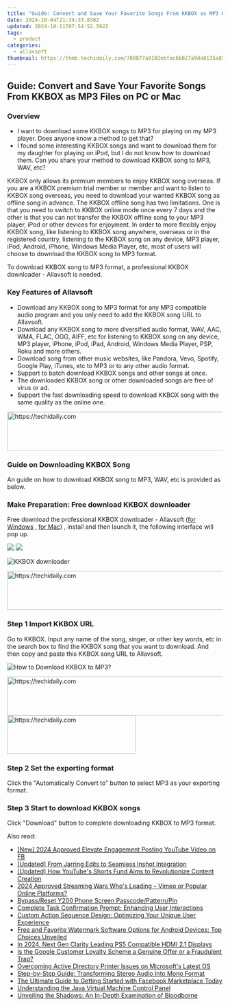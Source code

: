 ```yaml
---
title: "Guide: Convert and Save Your Favorite Songs From KKBOX as MP3 Files on PC or Mac"
date: 2024-10-04T21:34:33.838Z
updated: 2024-10-11T07:54:52.592Z
tags:
  - product
categories:
  - allavsoft
thumbnail: https://thmb.techidaily.com/700877a9102ebfac6b027a9da8135a8597355f7b411786ceebe675ffa9f20381.jpg
---
```


## Guide: Convert and Save Your Favorite Songs From KKBOX as MP3 Files on PC or Mac

### Overview

* I want to download some KKBOX songs to MP3 for playing on my MP3 player. Does anyone know a method to get that?
* I found some interesting KKBOX songs and want to download them for my daughter for playing on iPod, but I do not know how to download them. Can you share your method to download KKBOX song to MP3, WAV, etc?

KKBOX only allows its premium members to enjoy KKBOX song overseas. If you are a KKBOX premium trial member or member and want to listen to KKBOX song overseas, you need to download your wanted KKBOX song as offline song in advance. The KKBOX offline song has two limitations. One is that you need to switch to KKBOX online mode once every 7 days and the other is that you can not transfer the KKBOX offline song to your MP3 player, iPod or other devices for enjoyment. In order to more flexibly enjoy KKBOX song, like listening to KKBOX song anywhere, overseas or in the registered country, listening to the KKBOX song on any device, MP3 player, iPod, Android, iPhone, Windows Media Player, etc, most of users will choose to download the KKBOX song to MP3 format.

To download KKBOX song to MP3 format, a professional KKBOX downloader - Allavsoft is needed.

### Key Features of Allavsoft

* Download any KKBOX song to MP3 format for any MP3 compatible audio program and you only need to add the KKBOX song URL to Allavsoft.
* Download any KKBOX song to more diversified audio format, WAV, AAC, WMA, FLAC, OGG, AIFF, etc for listening to KKBOX song on any device, MP3 player, iPhone, iPod, iPad, Android, Windows Media Player, PSP, Roku and more others.
* Download song from other music websites, like Pandora, Vevo, Spotify, Google Play, iTunes, etc to MP3 or to any other audio format.
* Support to batch download KKBOX songs and other songs at once.
* The downloaded KKBOX song or other downloaded songs are free of virus or ad.
* Support the fast downloading speed to download KKBOX song with the same quality as the online one.

<!-- affiliate ads begin -->
<a href="https://appsumo.8odi.net/c/5597632/2094479/7443" target="_top" id="2094479">
  <img src="//a.impactradius-go.com/display-ad/7443-2094479" border="0" alt="https://techidaily.com" width="728" height="90"/>
</a>
<img height="0" width="0" src="https://appsumo.8odi.net/i/5597632/2094479/7443" style="position:absolute;visibility:hidden;" border="0" />
<!-- affiliate ads end -->

### Guide on Downloading KKBOX Song

An guide on how to download KKBOX song to MP3, WAV, etc is provided as below.

### Make Preparation: Free download KKBOX downloader

Free download the professional KKBOX downloader - Allavsoft ([for Windows](https://tools.techidaily.com/allavsoft/products/) , [for Mac](https://tools.techidaily.com/allavsoft/products/)) , install and then launch it, the following interface will pop up.

[![](https://www.allavsoft.com/how-to/../images/how-to/free-download-win.jpg)](https://tools.techidaily.com/allavsoft/products/) [![](https://www.allavsoft.com/how-to/../images/how-to/free-download-mac.jpg)](https://tools.techidaily.com/allavsoft/products/)

![KKBOX downloader](https://www.allavsoft.com/how-to/../images/allavsoft/screen-shot-600.jpg)

<!-- affiliate ads begin -->
<a href="https://appsumo.8odi.net/c/5597632/2130869/7443" target="_top" id="2130869">
  <img src="//a.impactradius-go.com/display-ad/7443-2130869" border="0" alt="https://techidaily.com" width="600" height="90"/>
</a>
<img height="0" width="0" src="https://appsumo.8odi.net/i/5597632/2130869/7443" style="position:absolute;visibility:hidden;" border="0" />
<!-- affiliate ads end -->

### Step 1 Import KKBOX URL

Go to KKBOX. Input any name of the song, singer, or other key words, etc in the search box to find the KKBOX song that you want to download. And then copy and paste this KKBOX song URL to Allavsoft.

![How to Download KKBOX to MP3?](https://www.allavsoft.com/how-to/../images/how-to/download-rtmp-video/download-rtmp-video.jpg)

<!-- affiliate ads begin -->
<a href="https://united.elfm.net/c/5597632/517826/4704" target="_top" id="517826">
  <img src="//a.impactradius-go.com/display-ad/4704-517826" border="0" alt="https://techidaily.com" width="728" height="90"/>
</a>
<img height="0" width="0" src="https://united.elfm.net/i/5597632/517826/4704" style="position:absolute;visibility:hidden;" border="0" />
<!-- affiliate ads end -->

<!-- affiliate ads begin -->
<a href="https://aligracehair.sjv.io/c/5597632/1886044/19272" target="_top" id="1886044">
  <img src="//a.impactradius-go.com/display-ad/19272-1886044" border="0" alt="https://techidaily.com" width="300" height="90"/>
</a>
<img height="0" width="0" src="https://aligracehair.sjv.io/i/5597632/1886044/19272" style="position:absolute;visibility:hidden;" border="0" />
<!-- affiliate ads end -->

### Step 2 Set the exporting format

Click the "Automatically Convert to" button to select MP3 as your exporting format.

### Step 3 Start to download KKBOX songs

Click "Download" button to complete downloading KKBOX to MP3 format.

<ins class="adsbygoogle"
     style="display:block"
     data-ad-format="autorelaxed"
     data-ad-client="ca-pub-7571918770474297"
     data-ad-slot="1223367746"></ins>

<ins class="adsbygoogle"
     style="display:block"
     data-ad-client="ca-pub-7571918770474297"
     data-ad-slot="8358498916"
     data-ad-format="auto"
     data-full-width-responsive="true"></ins>

<span class="atpl-alsoreadstyle">Also read:</span>
<div><ul>
<li><a href="https://youtube-lab.techidaily.com/024-approved-elevate-engagement-posting-youtube-video-on-fb/"><u>[New] 2024 Approved Elevate Engagement Posting YouTube Video on FB</u></a></li>
<li><a href="https://some-knowledge.techidaily.com/updated-from-jarring-edits-to-seamless-inshot-integration/"><u>[Updated] From Jarring Edits to Seamless Inshot Integration</u></a></li>
<li><a href="https://youtube-webster.techidaily.com/ed-how-youtubes-shorts-fund-aims-to-revolutionize-content-creation/"><u>[Updated] How YouTube's Shorts Fund Aims to Revolutionize Content Creation</u></a></li>
<li><a href="https://youtube-web.techidaily.com/approved-streaming-wars-whos-leading-vimeo-or-popular-online-platforms/"><u>2024 Approved Streaming Wars Who's Leading – Vimeo or Popular Online Platforms?</u></a></li>
<li><a href="https://phone-solutions.techidaily.com/bypass-reset-y200-phone-screen-passcode-pattern-pin-by-drfone-android-unlock-android-unlock/"><u>Bypass/Reset Y200 Phone Screen Passcode/Pattern/Pin</u></a></li>
<li><a href="https://fox-pages.techidaily.com/complete-task-confirmation-prompt-enhancing-user-interactions/"><u>Complete Task Confirmation Prompt: Enhancing User Interactions</u></a></li>
<li><a href="https://fox-pages.techidaily.com/custom-action-sequence-design-optimizing-your-unique-user-experience/"><u>Custom Action Sequence Design: Optimizing Your Unique User Experience</u></a></li>
<li><a href="https://fox-pages.techidaily.com/free-and-favorite-watermark-software-options-for-android-devices-top-choices-unveiled/"><u>Free and Favorite Watermark Software Options for Android Devices: Top Choices Unveiled</u></a></li>
<li><a href="https://screen-activity-recording.techidaily.com/in-2024-next-gen-clarity-leading-ps5-compatible-hdmi-21-displays/"><u>In 2024, Next Gen Clarity Leading PS5 Compatible HDMI 2.1 Displays</u></a></li>
<li><a href="https://fox-pages.techidaily.com/is-the-google-customer-loyalty-scheme-a-genuine-offer-or-a-fraudulent-trap/"><u>Is the Google Customer Loyalty Scheme a Genuine Offer or a Fraudulent Trap?</u></a></li>
<li><a href="https://windows11.techidaily.com/overcoming-active-directory-printer-issues-on-microsofts-latest-os/"><u>Overcoming Active Directory Printer Issues on Microsoft's Latest OS</u></a></li>
<li><a href="https://fox-pages.techidaily.com/step-by-step-guide-transforming-stereo-audio-into-mono-format/"><u>Step-by-Step Guide: Transforming Stereo Audio Into Mono Format</u></a></li>
<li><a href="https://tech-recovery.techidaily.com/the-ultimate-guide-to-getting-started-with-facebook-marketplace-today/"><u>The Ultimate Guide to Getting Started with Facebook Marketplace Today</u></a></li>
<li><a href="https://fox-pages.techidaily.com/understanding-the-java-virtual-machine-control-panel/"><u>Understanding the Java Virtual Machine Control Panel</u></a></li>
<li><a href="https://buynow-marvelous.techidaily.com/unveiling-the-shadows-an-in-depth-examination-of-bloodborne/"><u>Unveiling the Shadows: An In-Depth Examination of Bloodborne</u></a></li>
</ul></div>


